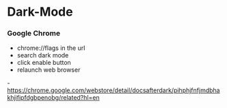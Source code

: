 # Dark-Mode

### Google Chrome

- chrome://flags in the url
- search dark mode
- click enable button
- relaunch web browser

-https://chrome.google.com/webstore/detail/docsafterdark/pihphjfnfjmdbhakhjifipfdgbpenobg/related?hl=en

